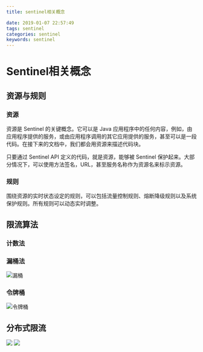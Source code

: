 ```yaml
---
title: sentinel相关概念

date: 2019-01-07 22:57:49
tags: sentinel
categories: sentinel
keywords: sentinel
---
```


# Sentinel相关概念
## 资源与规则
### 资源
资源是 Sentinel 的关键概念。它可以是 Java 应用程序中的任何内容，例如，由应用程序提供的服务，或由应用程序调用的其它应用提供的服务，甚至可以是一段代码。在接下来的文档中，我们都会用资源来描述代码块。

只要通过 Sentinel API 定义的代码，就是资源，能够被 Sentinel 保护起来。大部分情况下，可以使用方法签名，URL，甚至服务名称作为资源名来标示资源。

### 规则
围绕资源的实时状态设定的规则，可以包括流量控制规则、熔断降级规则以及系统保护规则。所有规则可以动态实时调整。
<!--more-->

## 限流算法
### 计数法
### 漏桶法
![漏桶](漏桶.png)
### 令牌桶
![令牌桶](令牌桶.png)
## 分布式限流
![](集群限流-嵌入模式.png)
![](集群限流-独立模式.png)

